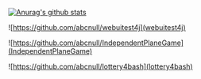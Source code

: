 [![Anurag's github stats](https://github-readme-stats.vercel.app/api?username=abcnull&theme=radical)](https://github.com/anuraghazra/github-readme-stats)

![https://github.com/abcnull/webuitest4j](webuitest4j)

![https://github.com/abcnull/IndependentPlaneGame](IndependentPlaneGame)

![https://github.com/abcnull/lottery4bash](lottery4bash)
